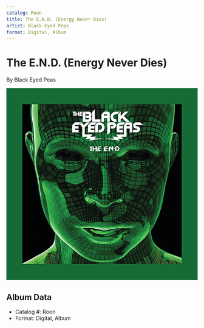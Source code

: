 ```yaml
---
catalog: Roon
title: The E.N.D. (Energy Never Dies)
artist: Black Eyed Peas
format: Digital, Album
---
```


# The E.N.D. (Energy Never Dies)

By Black Eyed Peas

![](../../assets/albumcovers/Black_Eyed_Peas-The_END_Energy_Never_Dies.png)

## Album Data

- Catalog #: Roon
- Format: Digital, Album

